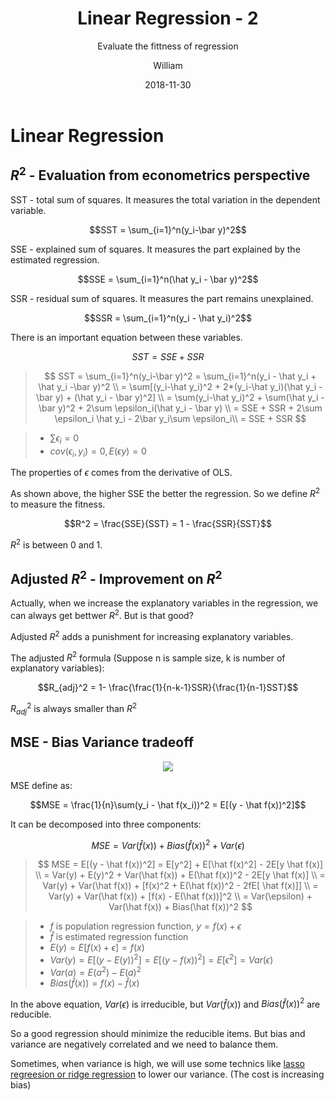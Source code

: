 ﻿---
layout:     post
title:      Linear Regression - 2
subtitle:   Evaluate the fittness of regression
date:       2018-11-30
author:     William
header-img: img/post-bg-regression.jpg
catalog: true
tags:
    - Regression
    - Math
---
<script type="text/x-mathjax-config">
  MathJax.Hub.Config({
    tex2jax: { 
      inlineMath: [['$','$'], ['\\(','\\)']],
      processEscapes: true
    }
  });
  </script>
<script type="text/javascript" async
  src="https://cdnjs.cloudflare.com/ajax/libs/mathjax/2.7.5/MathJax.js?config=TeX-MML-AM_CHTML">
</script>

# Linear Regression
## $R^2$ - Evaluation from econometrics perspective
SST - total sum of squares. It measures the total variation in the dependent variable.

$$SST = \sum_{i=1}^n(y_i-\bar y)^2$$

SSE - explained sum of squares. It measures the part explained by the estimated regression.

$$SSE = \sum_{i=1}^n(\hat y_i - \bar y)^2$$

SSR - residual sum of squares. It measures the part remains unexplained.

$$SSR = \sum_{i=1}^n(y_i - \hat y_i)^2$$

There is an important equation between these variables.

$$SST = SSE + SSR$$

> $$ SST =  \sum_{i=1}^n(y_i-\bar y)^2 = \sum_{i=1}^n(y_i - \hat y_i + \hat y_i -\bar y)^2 \\ 
= \sum[(y_i-\hat y_i)^2 + 2*(y_i-\hat y_i)(\hat y_i - \bar y) + (\hat y_i - \bar y)^2] \\ 
= \sum(y_i-\hat y_i)^2 + \sum(\hat y_i - \bar y)^2 + 2\sum \epsilon_i(\hat y_i - \bar y) \\
= SSE + SSR + 2\sum \epsilon_i \hat y_i - 2\bar y_i\sum \epsilon_i\\
= SSE + SSR 
$$

> - $\sum \epsilon_i = 0$
> - $cov(\epsilon_i,y_i) =0, E(\epsilon y) = 0$

The properties of $\epsilon$ comes from the derivative of OLS.

As shown above, the higher SSE the better the regression. So we define $R^2$ to measure the fitness.

$$R^2 = \frac{SSE}{SST} = 1 - \frac{SSR}{SST}$$  

$R^2$ is between 0 and 1.

## Adjusted $R^2$ - Improvement on $R^2$
Actually, when we increase the explanatory variables in the regression, we can always get bettwer $R^2$. But is that good?

Adjusted $R^2$ adds a punishment for increasing explanatory variables.

The adjusted $R^2$ formula (Suppose n is sample size, k is number of explanatory variables):

$$R_{adj}^2 = 1- \frac{\frac{1}{n-k-1}SSR}{\frac{1}{n-1}SST}$$

$R_{adj}^2$ is always smaller than $R^2$


## MSE - Bias Variance tradeoff

<center><img src = 'http://ww1.sinaimg.cn/large/83d6b255ly1fxqgzqsgk7j20bk0b4jvc.jpg'/></center>

MSE define as:

$$MSE = \frac{1}{n}\sum(y_i - \hat f(x_i))^2 = E[(y - \hat f(x))^2]$$

It can be decomposed into three components:

$$ MSE = Var(\hat f(x)) + Bias(\hat f(x))^2 + Var(\epsilon)$$


> $$ MSE = E[(y - \hat f(x))^2] = E[y^2] + E[\hat f(x)^2] - 2E[y \hat f(x)] \\
  = Var(y) + E(y)^2 + Var(\hat f(x)) + E(\hat f(x))^2 - 2E[y \hat f(x)] \\
  = Var(y) + Var(\hat f(x)) + [f(x)^2 + E(\hat f(x))^2 - 2fE[ \hat f(x)]] \\
  = Var(y) + Var(\hat f(x)) + [f(x) - E(\hat f(x))]^2 \\
  = Var(\epsilon) + Var(\hat f(x)) + Bias(\hat f(x))^2
  $$
  
> - $f$ is population regression function, $y = f(x) + \epsilon$
> - $\hat f$ is estimated regression function
> - $E(y) = E[f(x) + \epsilon] = f(x)$
> - $Var(y) = E[(y-E(y))^2] = E[(y-f(x))^2] = E[\epsilon^2] = Var(\epsilon)$
> - $Var(a) = E(a^2) - E(a)^2$
> - $Bias(\hat f(x)) = f(x) - \hat f(x)$

In the above equation, $Var(\epsilon)$ is irreducible, but $Var(\hat f(x))$ and $Bias(\hat f(x))^2$ are reducible.

So a good regression should minimize the reducible items. But bias and variance are negatively correlated and we need to balance them.

Sometimes, when variance is high, we will use some technics like [lasso regreesion or ridge regression]() to lower our variance. (The cost is increasing bias)







